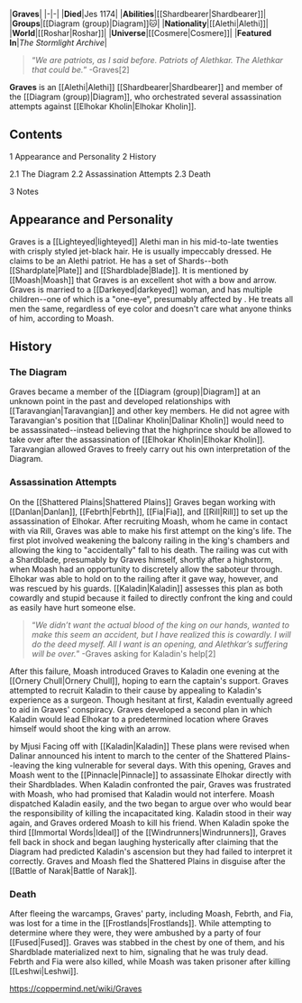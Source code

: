 |**Graves**|
|-|-|
|**Died**|Jes 1174|
|**Abilities**|[[Shardbearer\|Shardbearer]]|
|**Groups**|[[Diagram (group)\|Diagram]]🐱︎|
|**Nationality**|[[Alethi\|Alethi]]|
|**World**|[[Roshar\|Roshar]]|
|**Universe**|[[Cosmere\|Cosmere]]|
|**Featured In**|*The Stormlight Archive*|

>“*We are patriots, as I said before. Patriots of Alethkar. The Alethkar that could be.*”
\-Graves[2]


**Graves** is an [[Alethi\|Alethi]] [[Shardbearer\|Shardbearer]] and member of the [[Diagram (group)\|Diagram]], who orchestrated several assassination attempts against [[Elhokar Kholin\|Elhokar Kholin]].

## Contents

1 Appearance and Personality
2 History

2.1 The Diagram
2.2 Assassination Attempts
2.3 Death


3 Notes


## Appearance and Personality
Graves is a [[Lighteyed\|lighteyed]] Alethi man in his mid-to-late twenties with crisply styled jet-black hair. He is usually impeccably dressed. He claims to be an Alethi patriot.
He has a set of Shards--both [[Shardplate\|Plate]] and [[Shardblade\|Blade]]. It is mentioned by [[Moash\|Moash]] that Graves is an excellent shot with a bow and arrow.
Graves is married to a [[Darkeyed\|darkeyed]] woman, and has multiple children--one of which is a "one-eye", presumably affected by . He treats all men the same, regardless of eye color and doesn't care what anyone thinks of him, according to Moash.

## History
### The Diagram
Graves became a member of the [[Diagram (group)\|Diagram]] at an unknown point in the past and developed relationships with [[Taravangian\|Taravangian]] and other key members. He did not agree with Taravangian's position that [[Dalinar Kholin\|Dalinar Kholin]] would need to be assassinated--instead believing that the highprince should be allowed to take over after the assassination of [[Elhokar Kholin\|Elhokar Kholin]]. Taravangian allowed Graves to freely carry out his own interpretation of the Diagram.

### Assassination Attempts
On the [[Shattered Plains\|Shattered Plains]] Graves began working with [[Danlan\|Danlan]], [[Febrth\|Febrth]], [[Fia\|Fia]], and [[Rill\|Rill]] to set up the assassination of Elhokar. After recruiting Moash, whom he came in contact with via Rill, Graves was able to make his first attempt on the king's life.
The first plot involved weakening the balcony railing in the king's chambers and allowing the king to "accidentally" fall to his death. The railing was cut with a Shardblade, presumably by Graves himself, shortly after a highstorm, when Moash had an opportunity to discretely allow the saboteur through. Elhokar was able to hold on to the railing after it gave way, however, and was rescued by his guards. [[Kaladin\|Kaladin]] assesses this plan as both cowardly and stupid because it failed to directly confront the king and could as easily have hurt someone else.

>“*We didn’t want the actual blood of the king on our hands, wanted to make this seem an accident, but I have realized this is cowardly. I will do the deed myself. All I want is an opening, and Alethkar’s suffering will be over.*”
\-Graves asking for Kaladin's help[2]

After this failure, Moash introduced Graves to Kaladin one evening at the [[Ornery Chull\|Ornery Chull]], hoping to earn the captain's support. Graves attempted to recruit Kaladin to their cause by appealing to Kaladin's experience as a surgeon. Though hesitant at first, Kaladin eventually agreed to aid in Graves' conspiracy. Graves developed a second plan in which Kaladin would lead Elhokar to a predetermined location where Graves himself would shoot the king with an arrow.

 by  Mjusi  Facing off with [[Kaladin\|Kaladin]]
These plans were revised when Dalinar announced his intent to march to the center of the Shattered Plains--leaving the king vulnerable for several days. With this opening, Graves and Moash went to the [[Pinnacle\|Pinnacle]] to assassinate Elhokar directly with their Shardblades. When Kaladin confronted the pair, Graves was frustrated with Moash, who had promised that Kaladin would not interfere. Moash dispatched Kaladin easily, and the two began to argue over who would bear the responsibility of killing the incapacitated king. Kaladin stood in their way again, and Graves ordered Moash to kill his friend. When Kaladin spoke the third [[Immortal Words\|Ideal]] of the [[Windrunners\|Windrunners]], Graves fell back in shock and began laughing hysterically after claiming that the Diagram had predicted Kaladin's ascension but they had failed to interpret it correctly.
Graves and Moash fled the Shattered Plains in disguise after the [[Battle of Narak\|Battle of Narak]].

### Death
After fleeing the warcamps, Graves' party, including Moash, Febrth, and Fia, was lost for a time in the [[Frostlands\|Frostlands]]. While attempting to determine where they were, they were ambushed by a party of four [[Fused\|Fused]]. Graves was stabbed in the chest by one of them, and his Shardblade materialized next to him, signaling that he was truly dead. Febrth and Fia were also killed, while Moash was taken prisoner after killing [[Leshwi\|Leshwi]].



https://coppermind.net/wiki/Graves